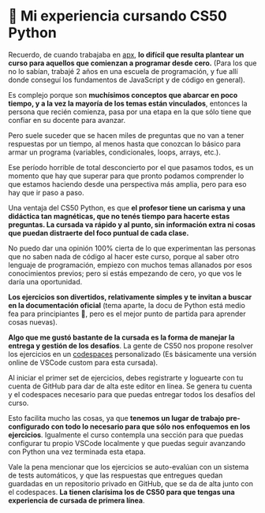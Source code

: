 # 💾 Mi experiencia cursando CS50 Python


Recuerdo, de cuando trabajaba en [apx](https://apx.school/), **lo difícil que resulta plantear un curso para aquellos que comienzan a programar desde cero.** (Para los que no lo sabían, trabajé 2 años en una escuela de programación, y fue allí donde conseguí los fundamentos de JavaScript y de código en general).  

Es complejo porque son **muchísimos conceptos que abarcar en poco tiempo, y a la vez la mayoría de los temas están vinculados**, entonces la persona que recién comienza, pasa por una etapa en la que sólo tiene que confiar en su docente para avanzar.  

Pero suele suceder que se hacen miles de preguntas que no van a tener respuestas por un tiempo, al menos hasta que conozcan lo básico para armar un programa (variables, condicionales, loops, arrays, etc.).  

Ese período horrible de total desconcierto por el que pasamos todos, es un momento que hay que superar para que pronto podamos comprender lo que estamos haciendo desde una perspectiva más amplia, pero para eso hay que ir paso a paso.  

Una ventaja del CS50 Python, es que **el profesor tiene un carisma y una didáctica tan magnéticas, que no tenés tiempo para hacerte estas preguntas. La cursada va rápido y al punto, sin información extra ni cosas que puedan distraerte del foco puntual de cada clase.**    

No puedo dar una opinión 100% cierta de lo que experimentan las personas que no saben nada de código al hacer este curso, porque al saber otro lenguaje de programación, empiezo con muchos temas allanados por esos conocimientos previos; pero si estás empezando de cero, yo que vos le daría una oportunidad.  

**Los ejercicios son divertidos, relativamente simples y te invitan a buscar en la documentación oficial** (tema aparte, la docu de Python está medio fea para principiantes 🫠, pero es el mejor punto de partida para aprender cosas nuevas). 

**Algo que me gustó bastante de la cursada es la forma de manejar la entrega y gestión de los desafíos**. La gente de CS50 nos propone resolver los ejercicios en un [codespaces](https://github.com/features/codespaces) personalizado (Es básicamente una versión online de VSCode custom para esta cursada).  

Al iniciar el primer set de ejercicios, debes registrarte y loguearte con tu cuenta de GitHub para dar de alta este editor en línea. Se genera tu cuenta y el codespaces necesario para que puedas entregar todos los desafíos del curso.  

Esto facilita mucho las cosas, ya que **tenemos un lugar de trabajo pre-configurado con todo lo necesario para que sólo nos enfoquemos en los ejercicios**. Igualmente el curso contempla una sección para que puedas configurar tu propio VSCode localmente y que puedas seguir avanzando con Python una vez terminada esta etapa.  

Vale la pena mencionar que los ejercicios se auto-evalúan con un sistema de tests automáticos, y que las respuestas que entregues quedan guardadas en un repositorio privado en GitHub, que se da de alta junto con el codespaces. **La tienen clarísima los de CS50 para que tengas una experiencia de cursada de primera línea**.   

